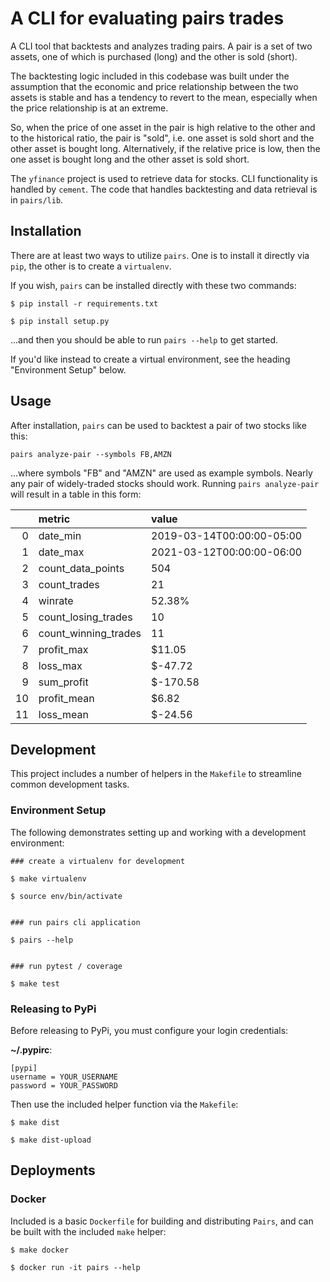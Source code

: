 # A CLI for evaluating pairs trades

A CLI tool that backtests and analyzes trading pairs. A pair is a set of two assets, one of which is
purchased (long) and the other is sold (short). 

The backtesting logic included in this codebase was built under the assumption that the economic and
price relationship between the two assets is stable and has a tendency to revert to the mean,
especially when the price relationship is at an extreme. 

So, when the price of one asset in the pair is high relative to the other and to the historical
ratio, the pair is "sold", i.e. one asset is sold short and the other asset is bought long.
Alternatively, if the relative price is low, then the one asset is bought long and the other asset
is sold short. 

The `yfinance` project is used to retrieve data for stocks. CLI functionality is handled by `cement`. 
The code that handles backtesting and data retrieval is in `pairs/lib`. 

## Installation

There are at least two ways to utilize `pairs`. One is to install it directly via `pip`, the other
is to create a `virtualenv`.

If you wish, `pairs` can be installed directly with these two commands:

```
$ pip install -r requirements.txt

$ pip install setup.py
```

...and then you should be able to run `pairs --help` to get started. 

If you'd like instead to create a virtual environment, see the heading "Environment Setup" below.

## Usage

After installation, `pairs` can be used to backtest a pair of two stocks like this: 

```
pairs analyze-pair --symbols FB,AMZN
```

...where symbols "FB" and "AMZN" are used as example symbols. Nearly any pair of widely-traded
stocks should work. Running `pairs analyze-pair` will result in a table in this form:

|    | metric               | value                     |
|---:|:---------------------|:--------------------------|
|  0 | date_min             | 2019-03-14T00:00:00-05:00 |
|  1 | date_max             | 2021-03-12T00:00:00-06:00 |
|  2 | count_data_points    | 504                       |
|  3 | count_trades         | 21                        |
|  4 | winrate              | 52.38%                    |
|  5 | count_losing_trades  | 10                        |
|  6 | count_winning_trades | 11                        |
|  7 | profit_max           | $11.05                    |
|  8 | loss_max             | $-47.72                   |
|  9 | sum_profit           | $-170.58                  |
| 10 | profit_mean          | $6.82                     |
| 11 | loss_mean            | $-24.56                   |

## Development

This project includes a number of helpers in the `Makefile` to streamline common development tasks.

### Environment Setup

The following demonstrates setting up and working with a development environment:

```
### create a virtualenv for development

$ make virtualenv

$ source env/bin/activate


### run pairs cli application

$ pairs --help


### run pytest / coverage

$ make test
```


### Releasing to PyPi

Before releasing to PyPi, you must configure your login credentials:

**~/.pypirc**:

```
[pypi]
username = YOUR_USERNAME
password = YOUR_PASSWORD
```

Then use the included helper function via the `Makefile`:

```
$ make dist

$ make dist-upload
```

## Deployments

### Docker

Included is a basic `Dockerfile` for building and distributing `Pairs`,
and can be built with the included `make` helper:

```
$ make docker

$ docker run -it pairs --help
```
